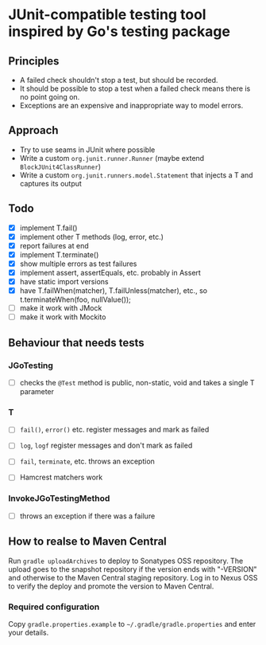 # JUnit-compatible testing tool inspired by Go's testing package

## Principles

- A failed check shouldn't stop a test, but should be recorded.
- It should be possible to stop a test when a failed check means there is no point going on.
- Exceptions are an expensive and inappropriate way to model errors.

## Approach

- Try to use seams in JUnit where possible
- Write a custom `org.junit.runner.Runner` (maybe extend `BlockJUnit4ClassRunner`)
- Write a custom `org.junit.runners.model.Statement` that injects a T and captures its output

## Todo

- [x] implement T.fail()
- [x] implement other T methods (log, error, etc.)
- [x] report failures at end
- [x] implement T.terminate()
- [x] show multiple errors as test failures
- [x] implement assert, assertEquals, etc. probably in Assert
- [x] have static import versions
- [x] have T.failWhen(matcher), T.failUnless(matcher), etc., so t.terminateWhen(foo, nullValue());
- [ ] make it work with JMock
- [ ] make it work with Mockito

## Behaviour that needs tests

### JGoTesting

- [ ] checks the `@Test` method is public, non-static, void and takes a single T parameter

### T

- [ ] `fail()`, `error()` etc. register messages and mark as failed
- [ ] `log`, `logf` register messages and don't mark as failed
- [ ] `fail`, `terminate`, etc. throws an exception
- [ ] Hamcrest matchers work


### InvokeJGoTestingMethod

- [ ] throws an exception if there was a failure


## How to realse to Maven Central

Run `gradle uploadArchives` to deploy to Sonatypes OSS repository. The upload goes to the
snapshot repository if the version ends with "-VERSION" and otherwise to the Maven Central
staging repository. Log in to Nexus OSS to verify the deploy and promote the version to
Maven Central.

### Required configuration

Copy `gradle.properties.example` to `~/.gradle/gradle.properties` and enter your details.

